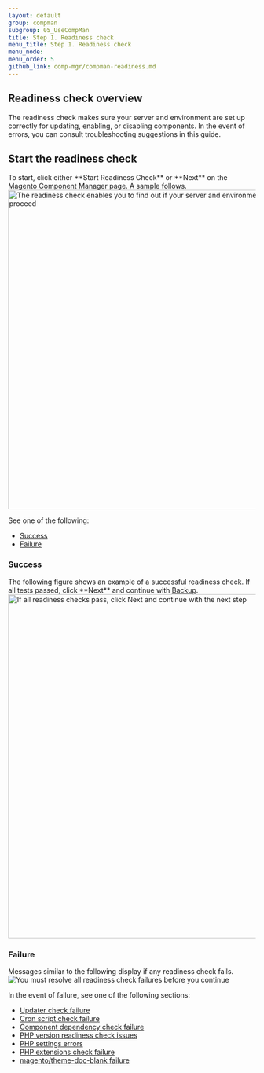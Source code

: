 ```yaml
---
layout: default 
group: compman
subgroup: 05_UseCompMan
title: Step 1. Readiness check
menu_title: Step 1. Readiness check
menu_node: 
menu_order: 5
github_link: comp-mgr/compman-readiness.md
---
```



<h2 id="compman-readiness-over">Readiness check overview</h2>
The readiness check makes sure your server and environment are set up correctly for updating, enabling, or disabling components. In the event of errors, you can consult troubleshooting suggestions in this guide.

<h2 id="compman-readiness-start">Start the readiness check</h2>
To start, click either **Start Readiness Check** or **Next** on the Magento Component Manager page. A sample follows.

<img src="{{ site.baseurl }}common/images/cman_update_readiness.png" width="650px" alt="The readiness check enables you to find out if your server and environment are ready to proceed">

See one of the following:

*	<a href="#compman-readiness-success">Success</a>
*	<a href="#compman-readiness-fail">Failure</a>

<h3 id="compman-readiness-success">Success</h3>
The following figure shows an example of a successful readiness check. If all tests passed, click **Next** and continue with <a href="{{ site.gdeurl }}comp-mgr/compman-backup.html">Backup</a>.

<img src="{{ site.baseurl }}common/images/cman_readiness-success.png" width="700px" alt="If all readiness checks pass, click Next and continue with the next step">

<h3 id="compman-readiness-fail">Failure</h3>
Messages similar to the following display if any readiness check fails. 

<img src="{{ site.baseurl }}common/images/cman_readiness-fail-ex.png" alt="You must resolve all readiness check failures before you continue">

In the event of failure, see one of the following sections:

*	<a href="{{ site.gdeurl }}comp-mgr/trouble/cman/updater.html">Updater check failure</a>
*	<a href="{{ site.gdeurl }}comp-mgr/trouble/cman/cron.html">Cron script check failure</a>
*	<a href="{{ site.gdeurl }}comp-mgr/trouble/cman/component-depend.html">Component dependency check failure</a>
*	<a href="{{ site.gdeurl }}comp-mgr/trouble/cman/php-version.html">PHP version readiness check issues</a>
*	<a href="{{ site.gdeurl }}install-gde/trouble/php/tshoot_php-set.html">PHP settings errors</a>
*	<a href="{{ site.gdeurl }}install-gde/system-requirements.html">PHP extensions check failure</a>
*	<a href="{{ site.gdeurl }}comp-mgr/trouble/cman/doc.html">magento/theme-doc-blank failure</a>